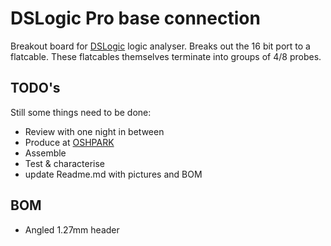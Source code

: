 # DSLogic Pro base connection
Breakout board for [DSLogic](https://www.dreamsourcelab.com/product/dslogic-series/) logic analyser. Breaks out the 16 bit port to a flatcable. These flatcables themselves terminate into groups of 4/8 probes.
## TODO's
Still some things need to be done:
* Review with one night in between
* Produce at [OSHPARK](https://oshpark.com/)
* Assemble
* Test & characterise
* update Readme.md with pictures and BOM
## BOM
* Angled 1.27mm header



